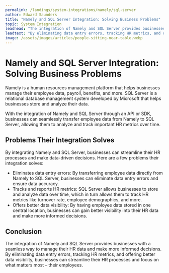 ```yaml
---
permalink: /landings/system-integrations/namely/sql-server
author: Edward Saunders
title: "Namely and SQL Server Integration: Solving Business Problems"
topic: System Integration
leadhead: "The integration of Namely and SQL Server provides businesses with a seamless way to manage their HR data and make more informed decisions"
leadtext: "By eliminating data entry errors, tracking HR metrics, and offering better data visibility, businesses can streamline their HR processes and focus on what matters most – their employees."
image: /assets/images/articles/people-sitting-near-table.webp
---
```

<div class="arttext">	<h1>Namely and SQL Server Integration: Solving Business Problems</h1>
	<p>Namely is a human resources management platform that helps businesses manage their employee data, payroll, benefits, and more. SQL Server is a relational database management system developed by Microsoft that helps businesses store and analyze their data.</p>
	<p>With the integration of Namely and SQL Server through an API or SDK, businesses can seamlessly transfer employee data from Namely to SQL Server, allowing them to analyze and track important HR metrics over time. </p>
	<h2>Problems Their Integration Solves</h2>
	<p>By integrating Namely and SQL Server, businesses can streamline their HR processes and make data-driven decisions. Here are a few problems their integration solves:</p>
	<ul>
		<li>Eliminates data entry errors: By transferring employee data directly from Namely to SQL Server, businesses can eliminate data entry errors and ensure data accuracy.</li>
		<li> Tracks and reports HR metrics: SQL Server allows businesses to store and analyze data over time, which in turn allows them to track HR metrics like turnover rate, employee demographics, and more.</li>
		<li>Offers better data visibility: By having employee data stored in one central location, businesses can gain better visibility into their HR data and make more informed decisions.</li>
	</ul>
	<h2>Conclusion</h2>
	<p>The integration of Namely and SQL Server provides businesses with a seamless way to manage their HR data and make more informed decisions. By eliminating data entry errors, tracking HR metrics, and offering better data visibility, businesses can streamline their HR processes and focus on what matters most – their employees. </p>

</div>